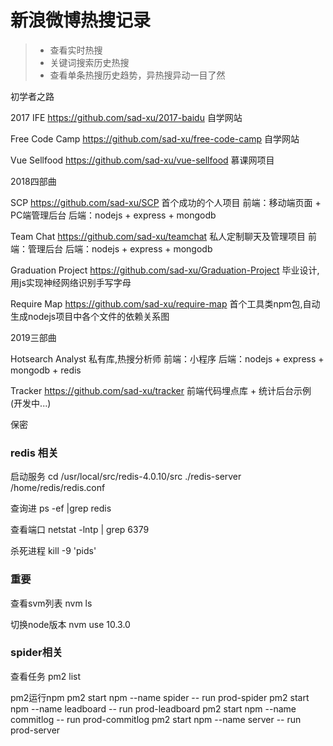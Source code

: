 # 新浪微博热搜记录


> * 查看实时热搜
> * 关键词搜索历史热搜
> * 查看单条热搜历史趋势，异热搜异动一目了然

初学者之路

  2017 IFE https://github.com/sad-xu/2017-baidu
    自学网站

  Free Code Camp https://github.com/sad-xu/free-code-camp
    自学网站

  Vue Sellfood https://github.com/sad-xu/vue-sellfood
    慕课网项目

2018四部曲
  
  SCP https://github.com/sad-xu/SCP
    首个成功的个人项目
    前端：移动端页面 + PC端管理后台
    后端：nodejs + express + mongodb
    
  Team Chat https://github.com/sad-xu/teamchat
    私人定制聊天及管理项目
    前端：管理后台
    后端：nodejs + express + mongodb

  Graduation Project https://github.com/sad-xu/Graduation-Project
    毕业设计,用js实现神经网络识别手写字母

  Require Map https://github.com/sad-xu/require-map
    首个工具类npm包,自动生成nodejs项目中各个文件的依赖关系图

2019三部曲
  
  Hotsearch Analyst
    私有库,热搜分析师
    前端：小程序
    后端：nodejs + express + mongodb + redis

  Tracker https://github.com/sad-xu/tracker
    前端代码埋点库 + 统计后台示例 (开发中...)

  保密

### redis 相关

启动服务
 cd /usr/local/src/redis-4.0.10/src
 ./redis-server /home/redis/redis.conf

查询进
 ps -ef |grep redis

查看端口
 netstat -lntp | grep 6379

杀死进程
 kill -9 'pids'


### 重要

查看svm列表
 nvm ls

切换node版本
 nvm use 10.3.0


### spider相关

查看任务
 pm2 list

pm2运行npm
 pm2 start npm --name spider -- run prod-spider
 pm2 start npm --name leadboard -- run prod-leadboard
 pm2 start npm --name commitlog -- run prod-commitlog
 pm2 start npm --name server -- run prod-server